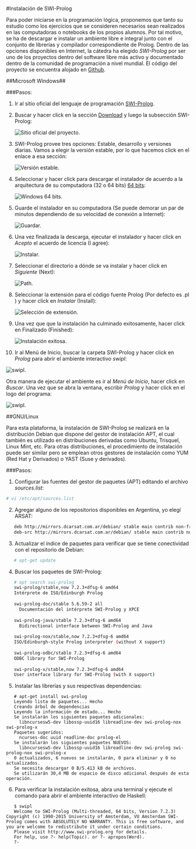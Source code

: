 #Instalación de SWI-Prolog

Para poder iniciarse en la programación lógica, proponemos que tanto su estudio como los ejercicios que se 
consideren necesarios sean realizados en las computadoras o notebooks de los propios alumnos. Por tal motivo, se 
ha de descargar e instalar un ambiente libre e integral junto con el conjunto de librerías y compilador 
correspondiente de Prolog. Dentro de las opciones disponibles en Internet, la cátedra ha elegido *SWI-Prolog* por 
ser uno de los proyectos dentro del software libre más activo y documentado dentro de la comunidad de programación 
a nivel mundial. El código del proyecto se encuentra alojado en [Github](https://www.github.com/SWI-Prolog "SWI-Prolog").



##Microsoft Windows##

###Pasos:

1. Ir al sitio oficial del lenguaje de programación [SWI-Prolog](http://www.swi-prolog.org/ "SWI-Prolog"). 
2. Buscar y hacer click en la sección [Download](http://www.swi-prolog.org/Download.html "Descargas") y luego la subsección SWI-Prolog:

   ![Sitio oficial del proyecto.](/images/prolog/0_project_pagebb.png "Sitio oficial")
   
3. SWI-Prolog provee tres opciones: Estable, desarrollo y versiones diarias. Vamos a elegir la versión estable, por lo que hacemos click en el enlace a esa
sección:

   ![Versión estable.](/images/prolog/1_select_installerbb.png "Versión estable.")

4. Seleccionar y hacer click para descargar el instalador de acuerdo a la arquitectura de su computadora (32 o 64 bits) [64 bits](http://www.swi-prolog.org/download/stable/bin/swipl-8.0.0-1.x64.exe):

   ![Windows 64 bits.](/images/prolog/2_select_architecturebb.png "Windows 64 bits")
                  
5. Guarde el instalador en su computadora (Se puede demorar un par de minutos dependiendo de su velocidad de conexión a Internet):

   ![Guardar.](/images/prolog/3_save_exe_b.png "Guardar")

6. Una vez finalizada la descarga, ejecutar el instalador y hacer click en *Acepto* el acuerdo de licencia (I agree): 

   ![Instalar.](/images/prolog/4_ejecutar_exebb.png "Instalar")

7. Seleccionar el directorio a dónde se va instalar y hacer click en *Siguiente* (Next): 

   ![Path.](/images/prolog/5_select_folder.png "Seleccionar path")

8. Seleccionar la extensión para el código fuente Prolog (Por defecto es .pl ) y hacer click en *Instalar* (Install):

   ![Selección de extensión.](/images/prolog/6_select_file_extension.png "Start menu")

9. Una vez que que la instalación ha culminado exitosamente, hacer click en Finalizado (Finished):

   ![Instalación exitosa.](/images/prolog/7_installation_completed.png "Instalación exitosa")

10. Ir al Menú de Inicio, buscar la carpeta SWI-Prolog y hacer click en *Prolog* para abrir el ambiente interactivo *swipl*:
   
   ![swipl.](/images/prolog/8_start_swiplbb.png "Ejecutar swipl")
   
   Otra manera de ejecutar el ambiente es ir al *Menú de Inicio*, hacer click en *Buscar*. Una vez que se abra la ventana, 
   escribir *Prolog* y hacer click en el logo del programa:
   
   ![swipl.](/images/prolog/9_ejecutar_directo_swiplbb.png "Ejecutar directo swipl")


##GNU/Linux

Para esta plataforma, la instalación de SWI-Prolog se realizará en la distribución Debian que dispone
 del gestor de instalación APT, el cual también es utilizado en distribuciones derivadas como Ubuntu, 
 Trisquel, Linux Mint, etc. Para otras distribuciones, el procedimiento de instalación puede ser similar pero se
emplean otros gestores de instalación como YUM (Red Hat y Derivados) o YAST (Suse y derivados).

###Pasos:

1. Configurar las fuentes del gestor de paquetes (APT) editando el archivo *sources.list*:
```bash
# vi /etc/apt/sources.list
```
2. Agregar alguno de los repositorios disponibles en Argentina, yo elegí ARSAT:
```bash
   deb http://mirrors.dcarsat.com.ar/debian/ stable main contrib non-free
   deb-src http://mirrors.dcarsat.com.ar/debian/ stable main contrib non-free
```
3. Actualizar el índice de paquetes para verificar que se tiene conectividad con el repositorio de Debian:
```bash
   # apt-get update
```
4. Buscar los paquetes de SWI-Prolog: 
```bash
   # apt search swi-prolog
   swi-prolog/stable,now 7.2.3+dfsg-6 amd64 
   Intérprete de ISO/Edinburgh Prolog
   
   swi-prolog-doc/stable 5.6.59-2 all
     Documentación del intérprete SWI-Prolog y XPCE
   
   swi-prolog-java/stable 7.2.3+dfsg-6 amd64
     Bidirectional interface between SWI-Prolog and Java
   
   swi-prolog-nox/stable,now 7.2.3+dfsg-6 amd64 
   ISO/Edinburgh-style Prolog interpreter (without X support)
   
   swi-prolog-odbc/stable 7.2.3+dfsg-6 amd64
   ODBC library for SWI-Prolog
   
   swi-prolog-x/stable,now 7.2.3+dfsg-6 amd64 
   User interface library for SWI-Prolog (with X support)
```
5. Instalar las librerías y sus respectivas dependencias:
```ShellSession
   # apt-get install swi-prolog
   Leyendo lista de paquetes... Hecho
   Creando árbol de dependencias       
   Leyendo la información de estado... Hecho
   Se instalarán los siguientes paquetes adicionales:
     libncursesw5-dev libossp-uuid16 libreadline-dev swi-prolog-nox swi-prolog-x
   Paquetes sugeridos:
     ncurses-doc uuid readline-doc prolog-el
   Se instalarán los siguientes paquetes NUEVOS:
     libncursesw5-dev libossp-uuid16 libreadline-dev swi-prolog swi-prolog-nox swi-prolog-x
   0 actualizados, 6 nuevos se instalarán, 0 para eliminar y 0 no actualizados.
   Se necesita descargar 0 B/5.413 kB de archivos.
   Se utilizarán 30,4 MB de espacio de disco adicional después de esta operación.
```
6. Para verificar la instalación exitosa, abra una terminal y ejecute el comando para abrir el ambiente interactivo de Haskell:
```Shell
   $ swipl
   Welcome to SWI-Prolog (Multi-threaded, 64 bits, Version 7.2.3) Copyright (c) 1990-2015 University of Amsterdam, VU Amsterdam SWI-Prolog comes with ABSOLUTELY NO WARRANTY. This is free software, and you are welcome to redistribute it under certain conditions.
   Please visit http://www.swi-prolog.org for details.
   For help, use ?- help(Topic). or ?- apropos(Word).
   ?- 
```
